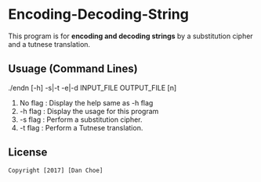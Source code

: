 # Encoding-Decoding-String

This program is for **encoding and decoding strings** by a substitution cipher and a tutnese translation.

## Usuage (Command Lines)

./endn [-h] -s|-t -e|-d INPUT_FILE OUTPUT_FILE [n]

1. No flag : Display the help same as -h flag
2. -h flag : Display the usage for this program
3. -s flag : Perform a substitution cipher.
4. -t flag : Perform a Tutnese translation.

## License

    Copyright [2017] [Dan Choe]



